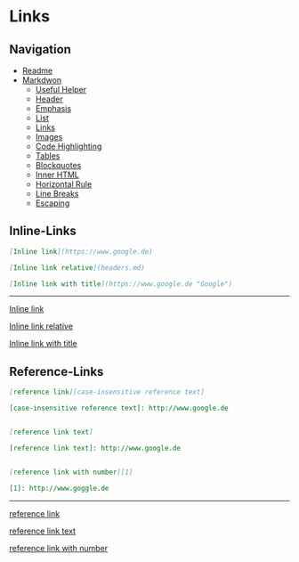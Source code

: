 # Links

## Navigation

* [Readme](../README.md)
 * [Markdwon](markdown.md)
   * [Useful Helper](helper.md)
   * [Header](header.md)
   * [Emphasis](emphasis.md)
   * [List](list.md)
   * [Links](links.md)
   * [Images](images.md)
   * [Code Highlighting](code_syntax_highlighting.md)
   * [Tables](tables.md)
   * [Blockquotes](blockquotes.md)
   * [Inner HTML](inner_html.md)
   * [Horizontal Rule](horizontal_rule.md)
   * [Line Breaks](line_breaks.md)
   * [Escaping](escaping.md)


## Inline-Links

```markdown
[Inline link](https://www.google.de)

[Inline link relative](headers.md)

[Inline link with title](https://www.google.de "Google")
```

---

[Inline link](https://www.google.de)

[Inline link relative](header.md)

[Inline link with title](https://www.google.de "Google")



## Reference-Links

```markdown
[reference link][case-insensitive reference text]

[case-insensitive reference text]: http://www.google.de


[reference link text]

[reference link text]: http://www.google.de


[reference link with number][1]

[1]: http://www.goggle.de
```

---

[reference link][case-insensitive reference text]

[case-insensitive reference text]: http://www.google.de


[reference link text]

[reference link text]: http://www.google.de


[reference link with number][1]

[1]: http://www.goggle.de